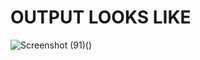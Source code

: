 # OUTPUT LOOKS LIKE 

![Screenshot (91)](https://github.com/kusumanjali2003/Portfolio-template/assets/144366535/111b4b17-50f2-4cb5-bb98-726069af32dd)()
